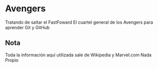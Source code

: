 # Avengers

Tratando de saltar el FastFoward
El cuartel general de los Avengers para aprender Git y GitHub

## Nota
Toda la información aquí utilizada sale de Wikipedia y Marvel.com
Nada Propio

